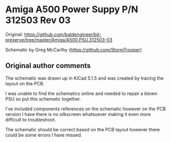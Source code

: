 # Amiga A500 Power Suppy P/N 312503 Rev 03

Original: https://github.com/baldengineer/bit-preserve/tree/master/Amiga/A500.PSU.312503-03

Schematic by Greg McCarthy (https://github.com/StormTrooper)

## Original author comments

The schematic was drawn up in KiCad 5.1.5 and was created by tracing the layout on the PCB.

I was unable to find the schematics online and needed to repair a blown PSU so put this schematic together. 

I've included components references on the schematic however on the PCB version I have there is no silkscreen whatsoever making it even more difficult to troubleshoot.

The schematic should be correct based on the PCB layout however there could be some errors I have missed. 

